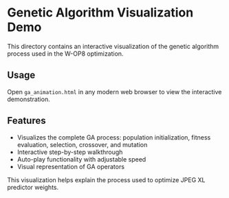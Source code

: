 # Genetic Algorithm Visualization Demo

This directory contains an interactive visualization of the genetic algorithm process used in the W-OP8 optimization.

## Usage

Open `ga_animation.html` in any modern web browser to view the interactive demonstration.

## Features

- Visualizes the complete GA process: population initialization, fitness evaluation, selection, crossover, and mutation
- Interactive step-by-step walkthrough
- Auto-play functionality with adjustable speed
- Visual representation of GA operators

This visualization helps explain the process used to optimize JPEG XL predictor weights.